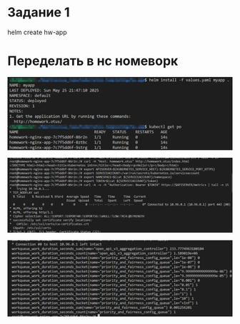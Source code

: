 # Задание 1 
helm create hw-app
# Переделать в нс номеворк
![alt text](image.png)

![alt text](image-1.png)

![alt text](image-2.png)